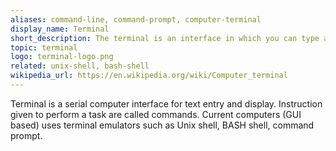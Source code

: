 ```yaml
---
aliases: command-line, command-prompt, computer-terminal
display_name: Terminal
short_description: The terminal is an interface in which you can type and execute text-based commands. 
topic: terminal
logo: terminal-logo.png
related: unix-shell, bash-shell
wikipedia_url: https://en.wikipedia.org/wiki/Computer_terminal
---
```

Terminal is a serial computer interface for text entry and display. Instruction given to perform a task are called commands. Current computers (GUI based) uses terminal emulators such as Unix shell, BASH shell, command prompt.
